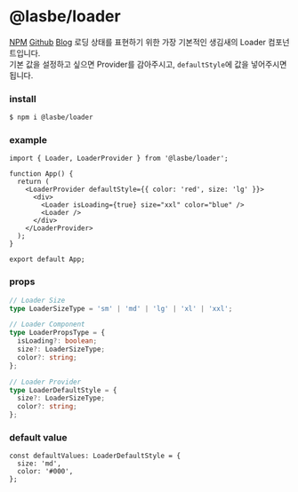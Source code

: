 # @lasbe/loader

[NPM](https://www.npmjs.com/package/@lasbe/loader)
[Github](https://github.com/LasBe-code/react-loader)
[Blog](https://lasbe.tistory.com/)
로딩 상태를 표현하기 위한 가장 기본적인 생김새의 Loader 컴포넌트입니다.  
기본 값을 설정하고 싶으면 Provider를 감아주시고, `defaultStyle`에 값을 넣어주시면 됩니다.

### install

```bash
$ npm i @lasbe/loader
```

### example

```tsx
import { Loader, LoaderProvider } from '@lasbe/loader';

function App() {
  return (
    <LoaderProvider defaultStyle={{ color: 'red', size: 'lg' }}>
      <div>
        <Loader isLoading={true} size="xxl" color="blue" />
        <Loader />
      </div>
    </LoaderProvider>
  );
}

export default App;
```

### props

```ts
// Loader Size
type LoaderSizeType = 'sm' | 'md' | 'lg' | 'xl' | 'xxl';

// Loader Component
type LoaderPropsType = {
  isLoading?: boolean;
  size?: LoaderSizeType;
  color?: string;
};

// Loader Provider
type LoaderDefaultStyle = {
  size?: LoaderSizeType;
  color?: string;
};
```

### default value

```tsx
const defaultValues: LoaderDefaultStyle = {
  size: 'md',
  color: '#000',
};
```
